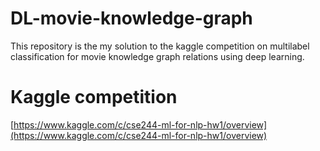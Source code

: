 # DL-movie-knowledge-graph
This repository is the my solution to the kaggle competition on multilabel classification for movie knowledge graph relations using deep learning.

# Kaggle competition
[https://www.kaggle.com/c/cse244-ml-for-nlp-hw1/overview](https://www.kaggle.com/c/cse244-ml-for-nlp-hw1/overview)
